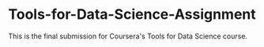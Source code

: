 # Tools-for-Data-Science-Assignment
This is the final submission for Coursera's Tools for Data Science course.
